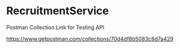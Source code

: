 # RecruitmentService

Postman Collection Link for Testing API

https://www.getpostman.com/collections/70d4df8b5083c8d7a429
